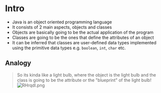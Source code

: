 # Intro
- Java is an object oriented programming language
- It consists of 2 main aspects, objects and classes
- Objects are basically going to be the actual application of the program 
- Classes are going to be the ones that define the attributes of an object
- It can be inferred that classes are user-defined data types implemented using the primitive data types e.g. `boolean`, `int`, `char` etc.

## Analogy
> So its kinda like a light bulb, where the object is the light bulb and the class is going to be the attribute or the "blueprint" of the light bulb!
> ![RHrqdl.png](https://imgpile.com/images/RHrqdl.png)
> 



